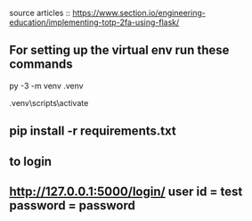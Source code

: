 source articles :: https://www.section.io/engineering-education/implementing-totp-2fa-using-flask/

For setting up the virtual env run these commands
-----------------
py -3 -m venv .venv

.venv\scripts\activate

pip install -r requirements.txt
-------------------



to login 
--------------------
http://127.0.0.1:5000/login/
user id = test
password = password
----------------------



